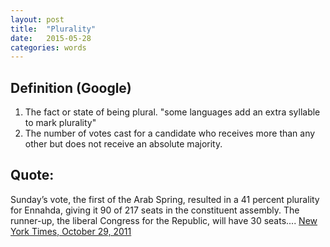 ```yaml
---
layout: post
title:  "Plurality"
date:   2015-05-28
categories: words
---
```


Definition (Google)
----------
1. The fact or state of being plural.
"some languages add an extra syllable to mark plurality"
2. The number of votes cast for a candidate who receives more than any other but does not receive an absolute majority.

Quote: 
--------
Sunday’s vote, the first of the Arab Spring, resulted in a 41 percent plurality for Ennahda, giving it 90 of 217 seats in the constituent assembly. The runner-up, the liberal Congress for the Republic, will have 30 seats.... [New York Times, October 29, 2011]

[New York Times, October 29, 2011]: http://nyti.ms/1Bvqeep


